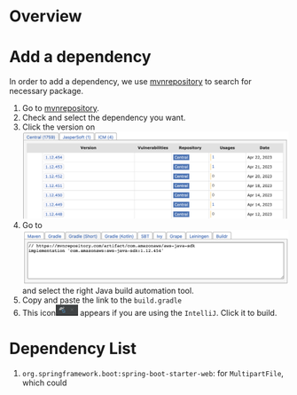 # Overview

# Add a dependency
In order to add a dependency, we use [mvnrepository](https://mvnrepository.com/) to search for necessary package.
1. Go to [mvnrepository](https://mvnrepository.com/).
2. Check and select the dependency you want.
3. Click the version on ![this page](img/mvnrepository1.png)
4. Go to ![next page](img/mvnrepository2.png) and select the right Java build automation tool.
5. Copy and paste the link to the `build.gradle`
6. This icon<img align="auto" width="40" height="20" src="img/loadGridleChange.png" alt="Resume application project app icon"> appears if you are using the `IntelliJ`. Click it to build.







# Dependency List
1. `org.springframework.boot:spring-boot-starter-web`: for `MultipartFile`, which could 